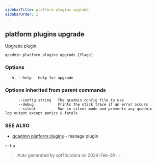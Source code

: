 ```yaml
---
sidebarTitle: platform plugins upgrade
sidebarOrder: 1
---
```


## platform plugins upgrade

Upgrade plugin

```
qcadmin platform plugins upgrade [flags]
```

### Options

```
  -h, --help   help for upgrade
```

### Options inherited from parent commands

```
      --config string   The qcadmin config file to use
      --debug           Prints the stack trace if an error occurs
      --silent          Run in silent mode and prevents any qcadmin log output except panics & fatals
```

### SEE ALSO

* [qcadmin platform plugins](platform_plugins.md)	 - manage plugin

::: tip
>Auto generated by spf13/cobra on 2024-Feb-29
:::